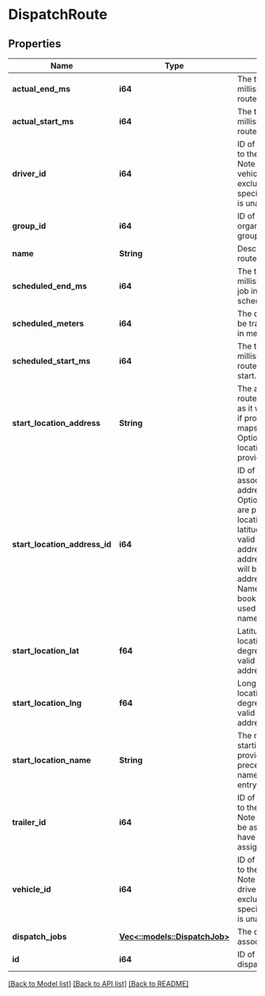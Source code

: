 # DispatchRoute

## Properties
Name | Type | Description | Notes
------------ | ------------- | ------------- | -------------
**actual_end_ms** | **i64** | The time in Unix epoch milliseconds that the route actually ended. | [optional] 
**actual_start_ms** | **i64** | The time in Unix epoch milliseconds that the route actually started. | [optional] 
**driver_id** | **i64** | ID of the driver assigned to the dispatch route. Note that driver_id and vehicle_id are mutually exclusive. If neither is specified, then the route is unassigned. | [optional] 
**group_id** | **i64** | ID of the group if the organization has multiple groups (optional). | [optional] 
**name** | **String** | Descriptive name of this route. | 
**scheduled_end_ms** | **i64** | The time in Unix epoch milliseconds that the last job in the route is scheduled to end. | 
**scheduled_meters** | **i64** | The distance expected to be traveled for this route in meters. | [optional] 
**scheduled_start_ms** | **i64** | The time in Unix epoch milliseconds that the route is scheduled to start. | 
**start_location_address** | **String** | The address of the route's starting location, as it would be recognized if provided to maps.google.com. Optional if a valid start location address ID is provided. | [optional] 
**start_location_address_id** | **i64** | ID of the start location associated with an address book entry. Optional if valid values are provided for start location address or latitude/longitude. If a valid start location address ID is provided, address/latitude/longitude will be used from the address book entry. Name of the address book entry will only be used if the start location name is not provided. | [optional] 
**start_location_lat** | **f64** | Latitude of the start location in decimal degrees. Optional if a valid start location address ID is provided. | [optional] 
**start_location_lng** | **f64** | Longitude of the start location in decimal degrees. Optional if a valid start location address ID is provided. | [optional] 
**start_location_name** | **String** | The name of the route's starting location. If provided, it will take precedence over the name of the address book entry. | [optional] 
**trailer_id** | **i64** | ID of the trailer assigned to the dispatch route. Note that trailers can only be assigned to routes that have a Vehicle or Driver assigned to them. | [optional] 
**vehicle_id** | **i64** | ID of the vehicle assigned to the dispatch route. Note that vehicle_id and driver_id are mutually exclusive. If neither is specified, then the route is unassigned. | [optional] 
**dispatch_jobs** | [**Vec<::models::DispatchJob>**](DispatchJob.md) | The dispatch jobs associated with this route. | 
**id** | **i64** | ID of the Samsara dispatch route. | 

[[Back to Model list]](../README.md#documentation-for-models) [[Back to API list]](../README.md#documentation-for-api-endpoints) [[Back to README]](../README.md)


